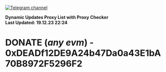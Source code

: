 [![Telegram channel](https://img.shields.io/endpoint?url=https://runkit.io/damiankrawczyk/telegram-badge/branches/master?url=https://t.me/n4z4v0d)](https://t.me/n4z4v0d) 

**Dynamic Updates Proxy List with Proxy Checker**  
**Last Updated: 19.12.23 22:24**

# DONATE (_any evm_) - 0xDEADf12DE9A24b47Da0a43E1bA70B8972F5296F2
